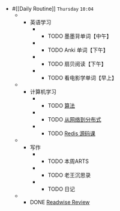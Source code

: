 - #[[Daily Routine]] `Thursday` `10:04`
	 - - 英语学习
		 - - TODO 墨墨背单词【中午】

		 - - TODO Anki 单词【下午】

		 - - TODO 扇贝阅读【下午】

		 - - TODO 看电影学单词【早上】

	 - - 计算机学习
		 - - TODO [算法](omnifocus:///task/n1slutCBkyO)

		 - - TODO [从网络到分布式](omnifocus:///task/mvEpkUnqe3P)

		 - - TODO [Redis 源码课](https://time.geekbang.org/column/intro/100084301)

	 - - 写作
		 - - TODO 本周ARTS

		 - - TODO 老王沉思录

		 - - TODO 日记 

	 - - DONE [Readwise Review](https://readwise.io/review/2021-08-12)
